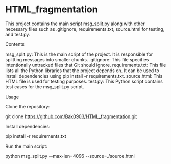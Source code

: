 # HTML_fragmentation

This project contains the main script msg_split.py along with other necessary files such as .gitignore, requirements.txt, source.html for testing, and test.py.

Contents

msg_split.py: This is the main script of the project. It is responsible for splitting messages into smaller chunks.
.gitignore: This file specifies intentionally untracked files that Git should ignore.
requirements.txt: This file lists all the Python libraries that the project depends on. It can be used to install dependencies using pip install -r requirements.txt.
source.html: This HTML file is used for testing purposes.
test.py: This Python script contains test cases for the msg_split.py script.

Usage

Clone the repository:

git clone https://github.com/Bak0903/HTML_fragmentation.git

Install dependencies:

pip install -r requirements.txt

Run the main script:

python msg_split.py --max-len=4096 --source=./source.html
